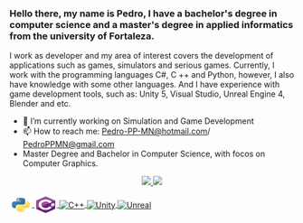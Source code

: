 ### Hello there, my name is Pedro, I have a bachelor's degree in computer science and a master's degree in applied informatics from the university of Fortaleza. 
I work as developer and my area of interest covers the development of applications such as games, simulators and serious games. 
Currently, I work with the programming languages C#, C ++ and Python, however, I also have knowledge with some other languages. And I have experience with game development tools, such as: Unity 5, Visual Studio, Unreal Engine 4, Blender and etc.

- 🔭 I’m currently working on Simulation and Game Development
- 📫 How to reach me: Pedro-PP-MN@hotmail.com/ PedroPPMN@gmail.com
- Master Degree and Bachelor in Computer Science, with focos on Computer Graphics.

<div align="center">
  <a href="https://github.com/PedroPPMN">
  <img height="180em" src="https://github-readme-stats.vercel.app/api?username=PedroPPMN&show_icons=true&theme=cobalt&include_all_commits=true&count_private=true"/>
  <img height="180em" src="https://github-readme-stats.vercel.app/api/top-langs/?username=PedroPPMN&&count_private=true&layout=compact&langs_count=7&theme=cobalt"/>
</div>
  
<div style="display: inline_block"><br>
  <img align="center" alt="Python" height="30" width="40" src="https://raw.githubusercontent.com/devicons/devicon/master/icons/python/python-original.svg">
  <img align="center" alt="Csharp" height="30" width="40" src="https://raw.githubusercontent.com/devicons/devicon/master/icons/csharp/csharp-original.svg">
  <img align="center" alt="C++" height="30" width="40" src="https://cdn.jsdelivr.net/gh/devicons/devicon/icons/cplusplus/cplusplus-original.svg">
  <img align="center" alt="Unity" height="30" width="40" src="https://cdn.jsdelivr.net/gh/devicons/devicon/icons/unity/unity-original.svg">
  <img align="center" alt="Unreal" height="30" width="40" src="https://cdn.jsdelivr.net/gh/devicons/devicon@latest/icons/unrealengine/unrealengine-original.svg">

</div>
  
  ##
